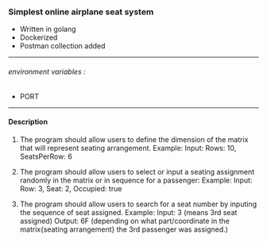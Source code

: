 ### Simplest online airplane seat system

- Written in golang
- Dockerized 
- Postman collection added

---
###### environment variables :
- PORT
---
#### Description
1. The program should allow users to define the dimension of the
matrix that will represent seating arrangement.
Example: Input: Rows: 10, SeatsPerRow: 6

2. The program should allow users to select or input a seating assignment
randomly in the matrix or in sequence for a passenger:
Example: Input: Row: 3, Seat: 2, Occupied: true

3. The program should allow users to search for a seat number
by inputing the sequence of seat assigned.
Example:
Input: 3 (means 3rd seat assigned)
Output: 6F (depending on what part/coordinate in the matrix{seating arrangement}
the 3rd passenger was assigned.)
